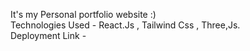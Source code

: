 It's my Personal portfolio website :) <br/>
Technologies Used - React.Js , Tailwind Css , Three,Js. <br/>
Deployment Link - 
